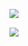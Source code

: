<img src="https://github-readme-stats.vercel.app/api/top-langs/?username=parkheeyeun&layout=compact"><br><br>
<img src="https://github-readme-stats.vercel.app/api?username=cheki&show_icons=true">

